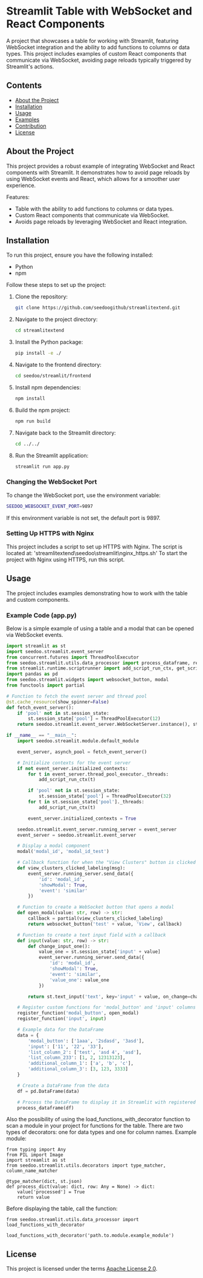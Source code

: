 # Streamlit Table with WebSocket and React Components

A project that showcases a table for working with Streamlit, featuring WebSocket integration and the ability to add functions to columns or data types. This project includes examples of custom React components that communicate via WebSocket, avoiding page reloads typically triggered by Streamlit's actions.

## Contents

- [About the Project](#about-the-project)
- [Installation](#installation)
- [Usage](#usage)
- [Examples](#examples)
- [Contribution](#contribution)
- [License](#license)

## About the Project

This project provides a robust example of integrating WebSocket and React components with Streamlit. It demonstrates how to avoid page reloads by using WebSocket events and React, which allows for a smoother user experience.

Features:
- Table with the ability to add functions to columns or data types.
- Custom React components that communicate via WebSocket.
- Avoids page reloads by leveraging WebSocket and React integration.

## Installation

To run this project, ensure you have the following installed:
- Python
- npm

Follow these steps to set up the project:

1. Clone the repository:
    ```sh
    git clone https://github.com/seedoogithub/streamlitextend.git
    ```

2. Navigate to the project directory:
    ```sh
    cd streamlitextend
    ```

3. Install the Python package:
    ```sh
    pip install -e ./
    ```

4. Navigate to the frontend directory:
    ```sh
    cd seedoo/streamlit/frontend
    ```

5. Install npm dependencies:
    ```sh
    npm install
    ```

6. Build the npm project:
    ```sh
    npm run build
    ```

7. Navigate back to the Streamlit directory:
    ```sh
    cd ../../
    ```

8. Run the Streamlit application:
    ```sh
    streamlit run app.py
    ```
### Changing the WebSocket Port

To change the WebSocket port, use the environment variable:

```bash
SEEDOO_WEBSOCKET_EVENT_PORT=9897
```
If this environment variable is not set, the default port is 9897.
### Setting Up HTTPS with Nginx

This project includes a script to set up HTTPS with Nginx. The script is located at:
'streamlitextend\seedoo\streamlit\nginx_https.sh'
To start the project with Nginx using HTTPS, run this script.
## Usage

The project includes examples demonstrating how to work with the table and custom components.

### Example Code (app.py)

Below is a simple example of using a table and a modal that can be opened via WebSocket events.

```python
import streamlit as st
import seedoo.streamlit.event_server
from concurrent.futures import ThreadPoolExecutor
from seedoo.streamlit.utils.data_processor import process_dataframe, register_function
from streamlit.runtime.scriptrunner import add_script_run_ctx, get_script_run_ctx
import pandas as pd
from seedoo.streamlit.widgets import websocket_button, modal
from functools import partial

# Function to fetch the event server and thread pool
@st.cache_resource(show_spinner=False)
def fetch_event_server():
    if 'pool' not in st.session_state:
        st.session_state['pool'] = ThreadPoolExecutor(12)
    return seedoo.streamlit.event_server.WebSocketServer.instance(), st.session_state['pool']

if __name__ == "__main__":
    import seedoo.streamlit.module.default_module

    event_server, asynch_pool = fetch_event_server()

    # Initialize contexts for the event server
    if not event_server.initialized_contexts:
        for t in event_server.thread_pool_executor._threads:
            add_script_run_ctx(t)

        if 'pool' not in st.session_state:
            st.session_state['pool'] = ThreadPoolExecutor(32)
        for t in st.session_state['pool']._threads:
            add_script_run_ctx(t)

        event_server.initialized_contexts = True

    seedoo.streamlit.event_server.running_server = event_server
    event_server = seedoo.streamlit.event_server

    # Display a modal component
    modal('modal_id', 'modal_id_test')

    # Callback function for when the "View Clusters" button is clicked
    def view_clusters_clicked_labeling(msg):
        event_server.running_server.send_data({
            'id': 'modal_id',
            'showModal': True,
            'event': 'similar'
        })

    # Function to create a WebSocket button that opens a modal
    def open_modal(value: str, row) -> str:
        callback = partial(view_clusters_clicked_labeling)
        return websocket_button('test' + value, 'View', callback)

    # Function to create a text input field with a callback
    def input(value: str, row) -> str:
        def change_input_one():
            value_one = st.session_state['input' + value]
            event_server.running_server.send_data({
                'id': 'modal_id',
                'showModal': True,
                'event': 'similar',
                'value_one': value_one
            })

        return st.text_input('text', key='input' + value, on_change=change_input_one)

    # Register custom functions for 'modal_button' and 'input' columns
    register_function('modal_button', open_modal)
    register_function('input', input)

    # Example data for the DataFrame
    data = {
        'modal_button': ['1aaa', '2sdasd', '3asd'],
        'input': ['11', '22', '33'],
        'list_column_2': ['test', 'asd 4', 'asd'],
        'list_column_233': [1, 2, 12313123],
        'additional_column_1': ['a', 'b', 'c'],
        'additional_column_3': [3, 123, 3333]
    }

    # Create a DataFrame from the data
    df = pd.DataFrame(data)

    # Process the DataFrame to display it in Streamlit with registered functions
    process_dataframe(df)
```
Also the possibility of using the load_functions_with_decorator function to scan a module in your project for functions for the table. There are two types of decorators: one for data types and one for column names.
Example module:
```paython
from typing import Any
from PIL import Image
import streamlit as st
from seedoo.streamlit.utils.decorators import type_matcher, column_name_matcher

@type_matcher(dict, st.json)
def process_dict(value: dict, row: Any = None) -> dict:
    value['processed'] = True
    return value
```
Before displaying the table, call the function:
```paython
from seedoo.streamlit.utils.data_processor import load_functions_with_decorator

load_functions_with_decorator('path.to.module.example_module')
```


## License

This project is licensed under the terms [Apache License 2.0](LICENSE).
